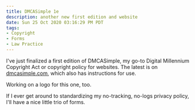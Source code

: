```yaml
---
title: DMCASimple 1e
description: another new first edition and website
date: Sun 25 Oct 2020 03:16:29 PM PDT
tags:
- Copyright
- Forms
- Law Practice
---
```


I've just finalized a first edition of DMCASimple, my go-to Digital Millennium Copyright Act or copyright policy for websites. The latest is on [dmcasimple.com](https://dmcasimple.com), which also has instructions for use.

Working on a logo for this one, too.

If I ever get around to standardizing my no-tracking, no-logs privacy policy, I'll have a nice little trio of forms.
